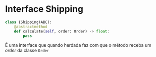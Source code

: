# Interface Shipping

```python
class IShipping(ABC):
    @abstractmethod
    def calculate(self, order: Order) -> float:
        pass
```

É uma interface que quando herdada faz com que o método receba um *order* da classe `Order`